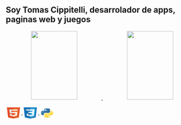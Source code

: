 ## Soy Tomas Cippitelli, desarrolador de apps, paginas web y juegos
<div align="center">
  <a href="https://github.com/TomasCippi">
  <img height="180em" width="49%" src="https://github-readme-stats.vercel.app/api?username=TomasCippi&show_icons=true&title_color=0053ff&text_color=ffffff&bg_color=303243&border_color=ffffff">
  <img height="180em" width="49%" src="https://github-readme-stats.vercel.app/api/top-langs/?username=TomasCippi&layout=compact&langs_count=7&title_color=0053ff&text_color=ffffff&bg_color=303243&border_color=ffffff">  
</div>
<div align="left", style="display: inline_block"><br>
  <img align="center" alt="Rafa-HTML" height="30" width="40" src="https://raw.githubusercontent.com/devicons/devicon/master/icons/html5/html5-original.svg">
  <img align="center" alt="Rafa-CSS" height="30" width="40" src="https://raw.githubusercontent.com/devicons/devicon/master/icons/css3/css3-original.svg">
  <img align="center" alt="Rafa-Python" height="30" width="40" src="https://raw.githubusercontent.com/devicons/devicon/master/icons/python/python-original.svg">
</div>
